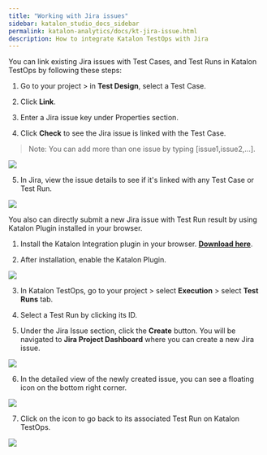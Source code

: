 ```yaml
---
title: "Working with Jira issues" 
sidebar: katalon_studio_docs_sidebar
permalink: katalon-analytics/docs/kt-jira-issue.html 
description: How to integrate Katalon TestOps with Jira
---
```


You can link existing Jira issues with Test Cases, and Test Runs in Katalon TestOps by following these steps:

1. Go to your project > in **Test Design**, select a Test Case.

2. Click **Link**.

3. Enter a Jira issue key under Properties section.

4. Click **Check** to see the Jira issue is linked with the Test Case.

> Note: You can add more than one issue by typing [issue1,issue2,...].

![](https://github.com/katalon-studio/docs-images/raw/master/katalon-analytics/docs/jira-ka-configure/ka-link-jira-issue-with-test-case.JPG)

5. In Jira, view the issue details to see if it's linked with any Test Case or Test Run.

![](https://github.com/katalon-studio/docs-images/raw/master/katalon-analytics/docs/jira-ka-configure/jira-issue-detail-with-linked-test-case.JPG)

You also can directly submit a new Jira issue with Test Run result by using Katalon Plugin installed in your browser.

1. Install the Katalon Integration plugin in your browser. **[Download here](https://chrome.google.com/webstore/detail/katalon-integration/cechonbcopffiimhnkgghckbgipciedg)**.

2. After installation, enable the Katalon Plugin.

![](https://github.com/katalon-studio/docs-images/raw/master/katalon-analytics/docs/jira-ka-configure/katalon-plugin-installed.JPG)

3. In Katalon TestOps, go to your project > select **Execution** > select **Test Runs** tab.

4. Select a Test Run by clicking its ID.

5. Under the Jira Issue section, click the **Create** button. You will be navigated to **Jira Project Dashboard** where you can create a new Jira issue.

![](https://github.com/katalon-studio/docs-images/raw/master/katalon-analytics/docs/jira-ka-configure/ka-create-jira-issue.JPG)

6. In the detailed view of the newly created issue, you can see a floating icon on the bottom right corner.

![](https://github.com/katalon-studio/docs-images/blob/master/katalon-analytics/docs/jira-ka-configure/jira-issue-detail-with-floating-katalon-icon.JPG)

7. Click on the icon to go back to its associated Test Run on Katalon TestOps.

![](https://github.com/katalon-studio/docs-images/raw/master/katalon-analytics/docs/jira-ka-configure/ka-linked-jira-issue-with-test-execution.JPG)
